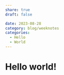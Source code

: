```yaml
---
share: true
draft: false 

date: 2023-08-28
category: blog/weeknotes
categories:
  - Hello
  - World
---
```


# Hello world!